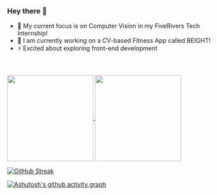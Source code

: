 ### Hey there 🚀

- 🔭 My current focus is on Computer Vision in my FiveRivers Tech Internship!
- 🌱 I am currently working on a CV-based Fitness App called BEIGHT!
- ⚡ Excited about exploring front-end development

<br>
<br>

<a href="https://github.com/anuraghazra/github-readme-stats">
  <img height=200 align="center" src="https://github-readme-stats.vercel.app/api?username=Paritybitz&show_icons=true&theme=dark" />
</a>
<a href="https://github.com/anuraghazra/convoychat">
  <img height=200 align="center" src="https://github-readme-stats.vercel.app/api/top-langs?username=Paritybitz&layout=compact&langs_count=8&card_width=320&show_icons=true&theme=dark" />
</a>

[![GitHub Streak](https://streak-stats.demolab.com/?user=Paritybitz&theme=highcontrast)](https://git.io/streak-stats)


[![Ashutosh's github activity graph](https://github-readme-activity-graph.vercel.app/graph?username=Paritybitz&theme=merko)](https://github.com/ashutosh00710/github-readme-activity-graph)

